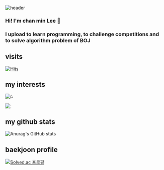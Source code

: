 ![header](https://capsule-render.vercel.app/api?type=wave&color=auto&height=300&section=header&text=github_profile&fontSize=90)

### Hi! I'm chan min Lee 👋

### I upload to learn programming, to challenge competitions and to solve algorithm problem of BOJ

## visits
[![Hits](https://hits.seeyoufarm.com/api/count/incr/badge.svg?url=https%3A%2F%2Fgithub.com%2FChanMinLee2%2F&count_bg=%237AD534&title_bg=%23ED7D7D&icon=&icon_color=%23F0EEEE&title=hits&edge_flat=false)](https://hits.seeyoufarm.com)

## my interests

![c](https://img.shields.io/badge/c-A8B9CC.svg?&style=for-the-badge&logo=c&logoColor=blue)

<img src="https://img.shields.io/badge/java-007396?style=for-the-badge&logo=OpenJDK&logoColor=white">

## my github stats

![Anurag's GitHub stats](https://github-readme-stats.vercel.app/api?username=ChanMinLee2&show_icons=true&theme=tokyonight)


## baekjoon profile

[![Solved.ac 프로필](http://mazassumnida.wtf/api/v2/generate_badge?boj=dlcksals87)](https://solved.ac/dlcksals87)
